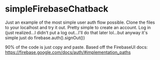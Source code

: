 # simpleFirebaseChatback

Just an example of the most simple user auth flow possible. Clone the files to your localhost and try it out. Pretty simple to create
an account. Log in (just realized...I didn't put a log out...I'll do that later lol...but anyway it's simple just do 
firebase.auth().signOut())

90% of the code is just copy and paste. 
Based off the FirebaseUI docs: https://firebase.google.com/docs/auth/#implementation_paths

